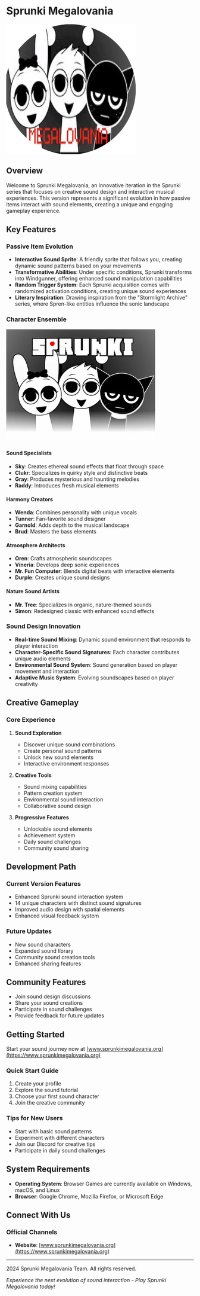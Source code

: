 # Sprunki Megalovania

![Sprunki Megalovania Logo](/public/logo.png)

## Overview

Welcome to Sprunki Megalovania, an innovative iteration in the Sprunki series that focuses on creative sound design and interactive musical experiences. This version represents a significant evolution in how passive items interact with sound elements, creating a unique and engaging gameplay experience.

## Key Features

### Passive Item Evolution
- **Interactive Sound Sprite**: A friendly sprite that follows you, creating dynamic sound patterns based on your movements
- **Transformative Abilities**: Under specific conditions, Sprunki transforms into Windgunner, offering enhanced sound manipulation capabilities
- **Random Trigger System**: Each Sprunki acquisition comes with randomized activation conditions, creating unique sound experiences
- **Literary Inspiration**: Drawing inspiration from the "Stormlight Archive" series, where Spren-like entities influence the sonic landscape

### Character Ensemble
![Character Showcase](/public/sprunki-megalovania.webp)

#### Sound Specialists
- **Sky**: Creates ethereal sound effects that float through space
- **Clukr**: Specializes in quirky style and distinctive beats
- **Gray**: Produces mysterious and haunting melodies
- **Raddy**: Introduces fresh musical elements

#### Harmony Creators
- **Wenda**: Combines personality with unique vocals
- **Tunner**: Fan-favorite sound designer
- **Garnold**: Adds depth to the musical landscape
- **Brud**: Masters the bass elements

#### Atmosphere Architects
- **Oren**: Crafts atmospheric soundscapes
- **Vineria**: Develops deep sonic experiences
- **Mr. Fun Computer**: Blends digital beats with interactive elements
- **Durple**: Creates unique sound designs

#### Nature Sound Artists
- **Mr. Tree**: Specializes in organic, nature-themed sounds
- **Simon**: Redesigned classic with enhanced sound effects

### Sound Design Innovation

- **Real-time Sound Mixing**: Dynamic sound environment that responds to player interaction
- **Character-Specific Sound Signatures**: Each character contributes unique audio elements
- **Environmental Sound System**: Sound generation based on player movement and interaction
- **Adaptive Music System**: Evolving soundscapes based on player creativity

## Creative Gameplay

### Core Experience
1. **Sound Exploration**
   - Discover unique sound combinations
   - Create personal sound patterns
   - Unlock new sound elements
   - Interactive environment responses

2. **Creative Tools**
   - Sound mixing capabilities
   - Pattern creation system
   - Environmental sound interaction
   - Collaborative sound design

3. **Progressive Features**
   - Unlockable sound elements
   - Achievement system
   - Daily sound challenges
   - Community sound sharing

## Development Path

### Current Version Features
- Enhanced Sprunki sound interaction system
- 14 unique characters with distinct sound signatures
- Improved audio design with spatial elements
- Enhanced visual feedback system

### Future Updates
- New sound characters
- Expanded sound library
- Community sound creation tools
- Enhanced sharing features

## Community Features

- Join sound design discussions
- Share your sound creations
- Participate in sound challenges
- Provide feedback for future updates

## Getting Started

Start your sound journey now at [www.sprunkimegalovania.org](https://www.sprunkimegalovania.org)

### Quick Start Guide
1. Create your profile
2. Explore the sound tutorial
3. Choose your first sound character
4. Join the creative community

### Tips for New Users
- Start with basic sound patterns
- Experiment with different characters
- Join our Discord for creative tips
- Participate in daily sound challenges

## System Requirements

- **Operating System**: Browser Games are currently available on Windows, macOS, and Linux
- **Browser**: Google Chrome, Mozilla Firefox, or Microsoft Edge

## Connect With Us

### Official Channels
- **Website**: [www.sprunkimegalovania.org](https://www.sprunkimegalovania.org)
---

 2024 Sprunki Megalovania Team. All rights reserved.

*Experience the next evolution of sound interaction - Play Sprunki Megalovania today!*
